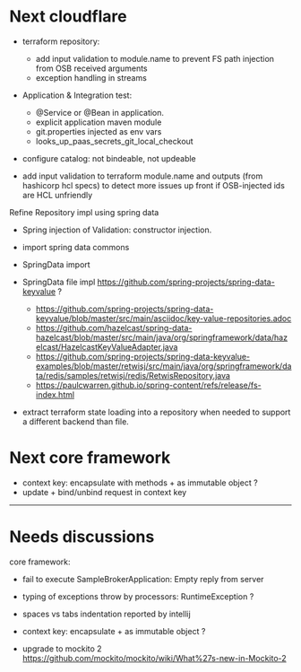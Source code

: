 
# Next cloudflare

- terraform repository: 
   - add input validation to module.name to prevent FS path injection from OSB received arguments 
   - exception handling in streams

- Application & Integration test: 
   - @Service or @Bean in application.
   - explicit application maven module
   - git.properties injected as env vars
   - looks_up_paas_secrets_git_local_checkout


- configure catalog: not bindeable, not updeable

- add input validation to terraform module.name and outputs (from hashicorp hcl specs) to detect more issues up front if OSB-injected ids are HCL unfriendly   


Refine Repository impl using spring data
- Spring injection of Validation: constructor injection.
- import spring data commons
- SpringData import
- SpringData file impl https://github.com/spring-projects/spring-data-keyvalue ?
    - https://github.com/spring-projects/spring-data-keyvalue/blob/master/src/main/asciidoc/key-value-repositories.adoc
    - https://github.com/hazelcast/spring-data-hazelcast/blob/master/src/main/java/org/springframework/data/hazelcast/HazelcastKeyValueAdapter.java
    - https://github.com/spring-projects/spring-data-keyvalue-examples/blob/master/retwisj/src/main/java/org/springframework/data/redis/samples/retwisj/redis/RetwisRepository.java
    - https://paulcwarren.github.io/spring-content/refs/release/fs-index.html


- extract terraform state loading into a repository when needed to support a different backend than file.
 

# Next core framework

- context key: encapsulate with methods + as immutable object ?
- update + bind/unbind request in context key
 
 
---------------
# Needs discussions


core framework:
- fail to execute SampleBrokerApplication:  Empty reply from server

- typing of exceptions throw by processors: RuntimeException ?
- spaces vs tabs indentation reported by intellij
- context key: encapsulate + as immutable object ?
- upgrade to mockito 2 https://github.com/mockito/mockito/wiki/What%27s-new-in-Mockito-2 


